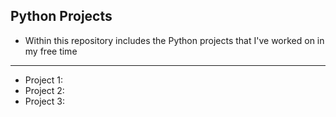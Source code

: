 **Python Projects**
---
- Within this repository includes the Python projects that I've worked on in my free time

---
- Project 1:
- Project 2:
- Project 3:
